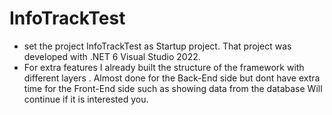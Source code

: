# InfoTrackTest
- set the project InfoTrackTest as Startup project. That project was developed with .NET 6 Visual Studio 2022.
- For extra features I already built the structure of the framework with different layers . Almost done for the Back-End side but dont have extra time for the Front-End side such as showing data from the database
Will continue if it is interested you.
